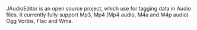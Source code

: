 JAudioEditor is an open source project, which use for tagging data in Audio files. It currently fully support Mp3, Mp4 (Mp4 audio, M4a and M4p audio) Ogg Vorbis, Flac and Wma.
